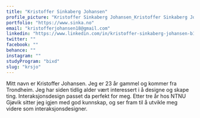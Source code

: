 ```yaml
---
title: "Kristoffer Sinkaberg Johansen"
profile_picture: "Kristoffer Sinkaberg Johansen_Kristoffer Sinkaberg Johansen.jpg"
portfolio: "https://www.sinka.no"
email: "kristofferjohansen18@gmail.com"
linkedin: "https://www.linkedin.com/in/kristoffer-sinkaberg-johansen-b12414199/"
twitter: ""
facebook: ""
behance: ""
instagram: ""
studyProgram: "bixd"
slug: "krsjo"
---
```


Mitt navn er Kristoffer Johansen. Jeg er 23 år gammel og kommer fra Trondheim. Jeg har siden tidlig alder vært interessert i å designe og skape ting. Interaksjonsdesign passet da perfekt for meg. Etter tre år hos NTNU Gjøvik sitter jeg igjen med god kunnskap, og ser fram til å utvikle meg videre som interaksjonsdesigner.
